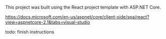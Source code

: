 This project was built using the React project template with ASP.NET Core.

https://docs.microsoft.com/en-us/aspnet/core/client-side/spa/react?view=aspnetcore-2.1&tabs=visual-studio


todo: finish instructions


